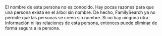 El nombre de esta persona no es conocido. Hay pocas razones para que una persona exista en el árbol sin nombre.
De hecho, FamilySearch ya no permite que las personas se creen sin nombre.
Si no hay ninguna otra información ni las relaciones de esta persona, entonces puede eliminar de forma segura a la persona.